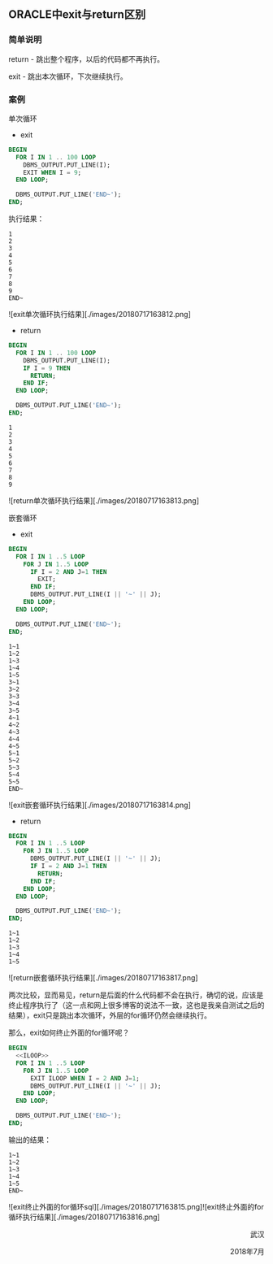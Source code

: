 ## ORACLE中exit与return区别



### 简单说明

  return - 跳出整个程序，以后的代码都不再执行。

  exit      - 跳出本次循环，下次继续执行。



### 案例

单次循环

- exit

```sql
BEGIN
  FOR I IN 1 .. 100 LOOP
    DBMS_OUTPUT.PUT_LINE(I);
    EXIT WHEN I = 9;
  END LOOP;

  DBMS_OUTPUT.PUT_LINE('END~');
END;
```

执行结果：

```
1
2
3
4
5
6
7
8
9
END~
```

![exit单次循环执行结果][./images/20180717163812.png]

- return

```sql
BEGIN
  FOR I IN 1 .. 100 LOOP
    DBMS_OUTPUT.PUT_LINE(I);
    IF I = 9 THEN
      RETURN;
    END IF;
  END LOOP;

  DBMS_OUTPUT.PUT_LINE('END~');
END;
```



```
1
2
3
4
5
6
7
8
9
```

![return单次循环执行结果][./images/20180717163813.png]

嵌套循环

- exit

```sql
BEGIN
  FOR I IN 1 ..5 LOOP
    FOR J IN 1..5 LOOP
      IF I = 2 AND J=1 THEN
        EXIT;
      END IF;
      DBMS_OUTPUT.PUT_LINE(I || '~' || J);
    END LOOP;
  END LOOP;

  DBMS_OUTPUT.PUT_LINE('END~');
END;
```

```
1~1
1~2
1~3
1~4
1~5
3~1
3~2
3~3
3~4
3~5
4~1
4~2
4~3
4~4
4~5
5~1
5~2
5~3
5~4
5~5
END~
```

![exit嵌套循环执行结果][./images/20180717163814.png]

- return

```sql
BEGIN
  FOR I IN 1 ..5 LOOP
    FOR J IN 1..5 LOOP
      DBMS_OUTPUT.PUT_LINE(I || '~' || J);
      IF I = 2 AND J=1 THEN
        RETURN;
      END IF;
    END LOOP;
  END LOOP;

  DBMS_OUTPUT.PUT_LINE('END~');
END;
```

```
1~1
1~2
1~3
1~4
1~5
```

![return嵌套循环执行结果][./images/20180717163817.png]

两次比较，显而易见，return是后面的什么代码都不会在执行，确切的说，应该是终止程序执行了（这一点和网上很多博客的说法不一致，这也是我亲自测试之后的结果），exit只是跳出本次循环，外层的for循环仍然会继续执行。



那么，exit如何终止外面的for循环呢？

```sql
BEGIN
  <<ILOOP>>
  FOR I IN 1 ..5 LOOP
    FOR J IN 1..5 LOOP
      EXIT ILOOP WHEN I = 2 AND J=1;
      DBMS_OUTPUT.PUT_LINE(I || '~' || J);
    END LOOP;
  END LOOP;

  DBMS_OUTPUT.PUT_LINE('END~');
END;
```

输出的结果：

```
1~1
1~2
1~3
1~4
1~5
END~
```

![exit终止外面的for循环sql][./images/20180717163815.png]![exit终止外面的for循环执行结果][./images/20180717163816.png]







<p align="right">武汉</p>

<p align="right">2018年7月</p>